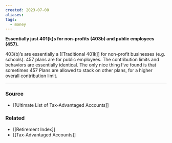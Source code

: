 ```yaml
---
created: 2023-07-08
aliases: 
tags:
  - money
---
```

**Essentially just 401(k)s for non-profits (403b) and public employees (457).**

403(b)’s are essentially a [[Traditional 401k]] for non-profit businesses (e.g. schools). 457 plans are for public employees. The contribution limits and behaviors are essentially identical. The only nice thing I’ve found is that sometimes 457 Plans are allowed to stack on other plans, for a higher overall contribution limit.

****
### Source
- [[Ultimate List of Tax-Advantaged Accounts]]

### Related
- [[Retirement Index]] 
- [[Tax-Advantaged Accounts]]